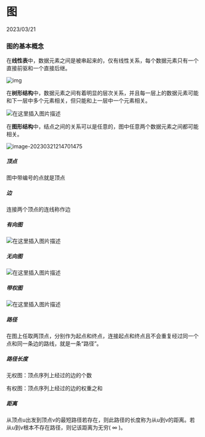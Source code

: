 # 图

2023/03/21

### 图的基本概念

在**线性表**中，数据元素之间是被串起来的，仅有线性关系，每个数据元素只有一个直接前驱和一个直接后继。

![img](Lesson10%20%E5%9B%BE.assets/v2-a169e0edee40127180e360c7f1b8eb34_720w.webp)

在**树形结构**中，数据元素之间有着明显的层次关系，并且每一层上的数据元素可能和下一层中多个元素相关，但只能和上一层中一个元素相关。

![在这里插入图片描述](https://img-blog.csdnimg.cn/20210222181920216.png?x-oss-process=image/watermark,type_ZmFuZ3poZW5naGVpdGk,shadow_10,text_aHR0cHM6Ly9ibG9nLmNzZG4ubmV0L1JlYWxfRm9vbF8=,size_16,color_FFFFFF,t_70#pic_center)



在**图形结构**中，结点之间的关系可以是任意的，图中任意两个数据元素之间都可能相关。

![image-20230321214701475](Lesson10%20%E5%9B%BE.assets/image-20230321214701475.png)

 

##### 顶点

图中带编号的点就是顶点



##### 边

连接两个顶点的连线称作边



##### 有向图

![在这里插入图片描述](Lesson10%20%E5%9B%BE.assets/20210227111745661.png)

##### 无向图

![在这里插入图片描述](Lesson10%20%E5%9B%BE.assets/20210227112230368.png)



##### 带权图

![在这里插入图片描述](https://img-blog.csdnimg.cn/20210301110502994.png?x-oss-process=image/watermark,type_ZmFuZ3poZW5naGVpdGk,shadow_10,text_aHR0cHM6Ly9ibG9nLmNzZG4ubmV0L1JlYWxfRm9vbF8=,size_16,color_FFFFFF,t_70#pic_center)



##### 路径

在图上任取两顶点，分别作为起点和终点，连接起点和终点且不会重复经过同一个点和同一条边的路线，就是一条“路径”。



##### 路径长度

无权图：顶点序列上经过的边的个数

有权图：顶点序列上经过的边的权重之和



##### 距离

从顶点u出发到顶点v的最短路径若存在，则此路径的长度称为从u到v的距离。若从u到v根本不存在路径，则记该距离为无穷( ∞ )。



### 